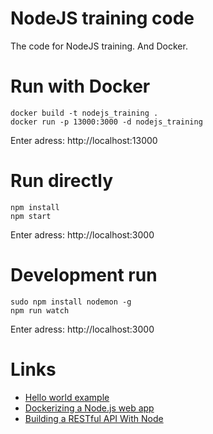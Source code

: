 # NodeJS training code

The code for NodeJS training. And Docker.

# Run with Docker

```
docker build -­t nodejs_training .
docker run ­-p 13000:3000 -­d nodejs_training
```

Enter adress: http://localhost:13000

# Run directly

```
npm install
npm start
```
Enter adress: http://localhost:3000

# Development run

```
sudo npm install nodemon -g
npm run watch
```

Enter adress: http://localhost:3000

# Links

 * [Hello world example](https://expressjs.com/en/starter/hello-world.html)
 * [Dockerizing a Node.js web app](https://nodejs.org/en/docs/guides/nodejs-docker-webapp/)
 * [Building a RESTful API With Node](http://www.snnmo.com/blog/articles/node/building-a-restful-api-with-node.shtml)
